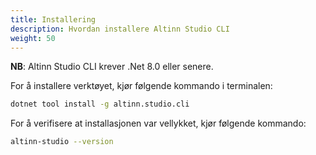 ```yaml
---
title: Installering
description: Hvordan installere Altinn Studio CLI
weight: 50
---
```


**NB**: Altinn Studio CLI krever .Net 8.0 eller senere.

For å installere verktøyet, kjør følgende kommando i terminalen:

```bash
dotnet tool install -g altinn.studio.cli
```

For å verifisere at installasjonen var vellykket, kjør følgende kommando:

```bash
altinn-studio --version
```
